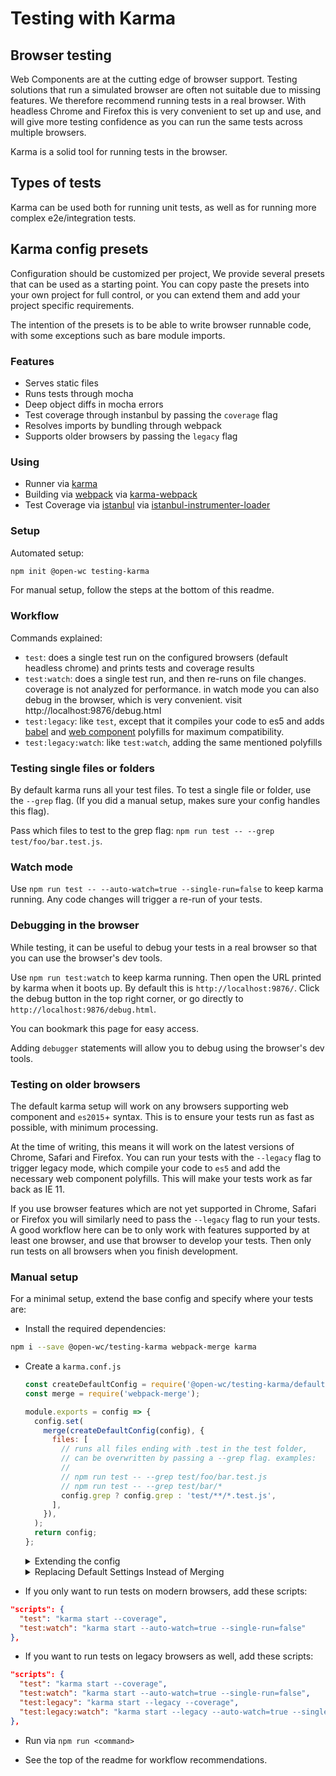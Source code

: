 # Testing with Karma

[//]: # (AUTO INSERT HEADER PREPUBLISH)

## Browser testing
Web Components are at the cutting edge of browser support. Testing solutions that run a simulated browser are often not suitable due to missing features. We therefore recommend running tests in a real browser. With headless Chrome and Firefox this is very convenient to set up and use, and will give more testing confidence as you can run the same tests across multiple browsers.

Karma is a solid tool for running tests in the browser.

## Types of tests
Karma can be used both for running unit tests, as well as for running more complex e2e/integration tests.

## Karma config presets
Configuration should be customized per project, We provide several presets that can be used as a starting point. You can copy paste the presets into your own project for full control, or you can extend them and add your project specific requirements.

The intention of the presets is to be able to write browser runnable code, with some exceptions such as bare module imports.

### Features
- Serves static files
- Runs tests through mocha
- Deep object diffs in mocha errors
- Test coverage through instanbul by passing the `coverage` flag
- Resolves imports by bundling through webpack
- Supports older browsers by passing the `legacy` flag

### Using
- Runner via [karma](https://karma-runner.github.io/)
- Building via [webpack](https://webpack.js.org/) via [karma-webpack](https://github.com/webpack-contrib/karma-webpack)
- Test Coverage via [istanbul](https://istanbul.js.org/) via [istanbul-instrumenter-loader](https://github.com/webpack-contrib/istanbul-instrumenter-loader)

### Setup
Automated setup:
```bash
npm init @open-wc testing-karma
```

For manual setup, follow the steps at the bottom of this readme.

### Workflow

Commands explained:
- `test`: does a single test run on the configured browsers (default headless chrome) and prints tests and coverage results
- `test:watch`: does a single test run, and then re-runs on file changes. coverage is not analyzed for performance. in watch mode you can also debug in the browser, which is very convenient. visit http://localhost:9876/debug.html
- `test:legacy`: like `test`, except that it compiles your code to es5 and adds [babel](https://babeljs.io/docs/en/babel-polyfill) and [web component](https://github.com/webcomponents/webcomponentsjs) polyfills for maximum compatibility.
- `test:legacy:watch`: like `test:watch`, adding the same mentioned polyfills

### Testing single files or folders
By default karma runs all your test files. To test a single file or folder, use the `--grep` flag. (If you did a manual setup, makes sure your config handles this flag).

Pass which files to test to the grep flag: `npm run test -- --grep test/foo/bar.test.js`.

### Watch mode
Use `npm run test -- --auto-watch=true --single-run=false` to keep karma running. Any code changes will trigger a re-run of your tests.

### Debugging in the browser
While testing, it can be useful to debug your tests in a real browser so that you can use the browser's dev tools.

Use `npm run test:watch` to keep karma running. Then open the URL printed by karma when it boots up. By default this is `http://localhost:9876/`. Click the debug button in the top right corner, or go directly to `http://localhost:9876/debug.html`.

You can bookmark this page for easy access.

Adding `debugger` statements will allow you to debug using the browser's dev tools.

### Testing on older browsers
The default karma setup will work on any browsers supporting web component and `es2015`+ syntax. This is to ensure your tests run as fast as possible, with minimum processing.

At the time of writing, this means it will work on the latest versions of Chrome, Safari and Firefox. You can run your tests with the `--legacy` flag to trigger legacy mode, which compile your code to `es5` and add the necessary web component polyfills. This will make your tests work as far back as IE 11.

If you use browser features which are not yet supported in Chrome, Safari or Firefox you will similarly need to pass the `--legacy` flag to run your tests. A good workflow here can be to only work with features supported by at least one browser, and use that browser to develop your tests. Then only run tests on all browsers when you finish development.

### Manual setup
For a minimal setup, extend the base config and specify where your tests are:

- Install the required dependencies:
```bash
npm i --save @open-wc/testing-karma webpack-merge karma
```

- Create a `karma.conf.js`
  ```js
  const createDefaultConfig = require('@open-wc/testing-karma/default-config.js');
  const merge = require('webpack-merge');

  module.exports = config => {
    config.set(
      merge(createDefaultConfig(config), {
        files: [
          // runs all files ending with .test in the test folder,
          // can be overwritten by passing a --grep flag. examples:
          //
          // npm run test -- --grep test/foo/bar.test.js
          // npm run test -- --grep test/bar/*
          config.grep ? config.grep : 'test/**/*.test.js',
        ],
      }),
    );
    return config;
  };
  ```
  <details>
    <summary>Extending the config</summary>

    To extend the karma config, we recommend using `webpack-merge`. This will do smart merging of complex objects. You can extend any of the configuration. For example to set your own test coverage:

    ```js
    const createDefaultConfig = require('@open-wc/testing-karma/default-config.js');
    const merge = require('webpack-merge');

    module.exports = config => {
      config.set(
        merge(createDefaultConfig(config), {
          files: [
            // runs all files ending with .test in the test folder,
            // can be overwritten by passing a --grep flag. examples:
            //
            // npm run test -- --grep test/foo/bar.test.js
            // npm run test -- --grep test/bar/*
            config.grep ? config.grep : 'test/**/*.test.js',
          ],

          coverageIstanbulReporter: {
            thresholds: {
              global: {
                statements: 50,
                lines: 50,
                branches: 50,
                functions: 50,
              },
            },
          },
        }),
      );
      return config;
    };
    ```

  </details>

  <details>
    <summary>Replacing Default Settings Instead of Merging</summary>

    In some cases you'll want `your custom config` to include config values that replace, rather than extend, the defaults provided. To make this possible you can make advanced usage of webpack-merge to set a [merge strategy](https://github.com/survivejs/webpack-merge#mergestrategy-field-prependappendreplaceconfiguration-configuration) to follow when joining the defaults and your custom config. See below for an example that uses `replace` to change the `reports` used by `coverageIstanbulReporter`.

    ```js
    module.exports = config => {
      config.set(
        merge.strategy(
          {
            'coverageIstanbulReporter.reports': 'replace',
          }
        )(defaultSettings(config), {
          files: [
            // allows running single tests with the --grep flag
            config.grep ? config.grep : 'test/**/*.test.js',
          ],
          // your custom config
          coverageIstanbulReporter: {
            reports: ['html', 'lcovonly', 'text']
          }
        })
      );
      return config;
    };
    ```
  </details>

- If you only want to run tests on modern browsers, add these scripts:
```json
"scripts": {
  "test": "karma start --coverage",
  "test:watch": "karma start --auto-watch=true --single-run=false"
},
```
- If you want to run tests on legacy browsers as well, add these scripts:
```json
"scripts": {
  "test": "karma start --coverage",
  "test:watch": "karma start --auto-watch=true --single-run=false",
  "test:legacy": "karma start --legacy --coverage",
  "test:legacy:watch": "karma start --legacy --auto-watch=true --single-run=false"
},
```
- Run via `npm run <command>`

- See the top of the readme for workflow recommendations.

<script>
  export default {
    mounted() {
      const editLink = document.querySelector('.edit-link a');
      if (editLink) {
        const url = editLink.href;
        editLink.href = url.substr(0, url.indexOf('/master/')) + '/master/packages/testing-karma/README.md';
      }
    }
  }
</script>
